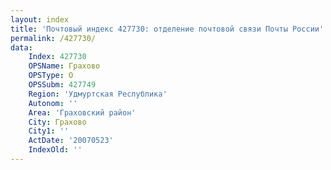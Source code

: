 ```yaml
---
layout: index
title: 'Почтовый индекс 427730: отделение почтовой связи Почты России'
permalink: /427730/
data:
    Index: 427730
    OPSName: Грахово
    OPSType: О
    OPSSubm: 427749
    Region: 'Удмуртская Республика'
    Autonom: ''
    Area: 'Граховский район'
    City: Грахово
    City1: ''
    ActDate: '20070523'
    IndexOld: ''
---
```

